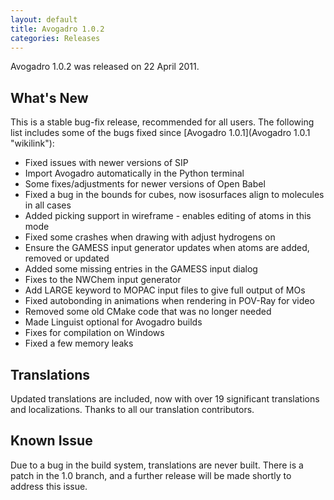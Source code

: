 ```yaml
---
layout: default
title: Avogadro 1.0.2
categories: Releases
---
```




Avogadro 1.0.2 was released on 22 April 2011.

What's New
----------

This is a stable bug-fix release, recommended for all users. The following list includes some of the bugs fixed since [Avogadro 1.0.1](Avogadro 1.0.1 "wikilink"):

-   Fixed issues with newer versions of SIP
-   Import Avogadro automatically in the Python terminal
-   Some fixes/adjustments for newer versions of Open Babel
-   Fixed a bug in the bounds for cubes, now isosurfaces align to molecules in all cases
-   Added picking support in wireframe - enables editing of atoms in this mode
-   Fixed some crashes when drawing with adjust hydrogens on
-   Ensure the GAMESS input generator updates when atoms are added, removed or updated
-   Added some missing entries in the GAMESS input dialog
-   Fixes to the NWChem input generator
-   Add LARGE keyword to MOPAC input files to give full output of MOs
-   Fixed autobonding in animations when rendering in POV-Ray for video
-   Removed some old CMake code that was no longer needed
-   Made Linguist optional for Avogadro builds
-   Fixes for compilation on Windows
-   Fixed a few memory leaks

Translations
------------

Updated translations are included, now with over 19 significant translations and localizations. Thanks to all our translation contributors.

Known Issue
-----------

Due to a bug in the build system, translations are never built. There is a patch in the 1.0 branch, and a further release will be made shortly to address this issue.



